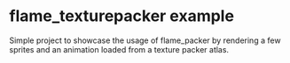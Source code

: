 # flame_texturepacker example

Simple project to showcase the usage of flame_packer by rendering a few sprites and an animation
loaded from a texture packer atlas.
